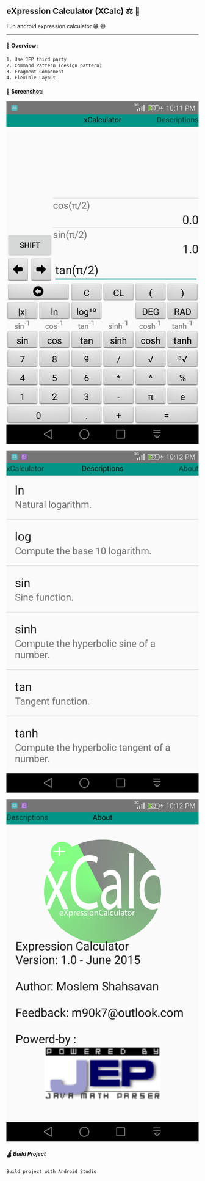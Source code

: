 ## eXpression Calculator (XCalc) ⚖ 🐉

Fun android expression calculator 😁 😅

---

#### 🐨 Overview: 

    1. Use JEP third party
    2. Command Pattern (design pattern)
    3. Fragment Component
    4. Flexible Layout

#### 🎨 Screenshot:

![XCalc Screenshot](Screenshot/Screenshot_2019-12-29-22-11-53.png "Logo Title Text 1")

![XCalc Screenshot](Screenshot/Screenshot_2019-12-29-22-12-08.png "Logo Title Text 1")

![XCalc Screenshot](Screenshot/Screenshot_2019-12-29-22-12-23.png "Logo Title Text 1")

##### 🛕 Build Project

    Build project with Android Studio
